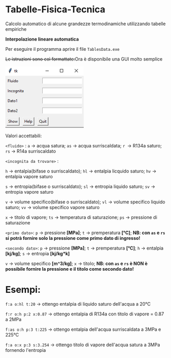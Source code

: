 # Tabelle-Fisica-Tecnica
Calcolo automatico di alcune grandezze termodinamiche utilizzando tabelle empiriche

**Interpolazione lineare automatica**

Per eseguire il programma aprire il file ```TablesData.exe```

~~Le istruzioni sono coì formattate:~~Ora è disponibile una GUI molto semplice

![GUI](https://github.com/Kishin98/Tabelle-Fisica-Tecnica/blob/master/images/GUITabelleFisicaTecnica.PNG)

Valori accettabili:

```<fluido>``` : ```a``` -> acqua satura; ```as``` -> acqua surriscaldata; ```r ```-> R134a saturo; ```rs``` -> R14a surriscaldato

```<incognita da trovare>``` :

```h``` -> entalpia(bifase o surriscaldato); ```hl``` -> entalpia licquido saturo; ```hv``` -> entalpia vapore saturo

```s``` -> entropia(bifase o surriscaldato); ```sl``` -> entropia liquido saturo; ```sv``` -> entropia vapore saturo

```v``` -> volume specifico(bifase o surriscaldato); ```vl``` -> volume specifico liquido saturo; ```vv``` -> volume specifico vapore saturo

```x``` -> titolo di vapore; ```ts``` -> temperatura di saturazione; ```ps``` -> pressione di saturazione

```<primo dato>```: ```p``` -> pressione **[MPa]**; ```t``` -> premperatura **[°C]**; **NB: con ```as``` e ```rs``` si potrà fornire solo la pressione come primo dato di ingresso!**

```<secondo dato>```: ```p``` -> pressione **[MPa]**; ```t``` -> premperatura **[°C]**; ```h``` -> entalpia **[kj/kg]**; ```s``` -> entropia **[kj/kg\*k]**

```v``` -> volume specifico **[m^3/kg]**; ```x``` -> titolo; **NB: con ```as``` e ```rs``` è NON è possibile fornire la pressione e il titolo come secondo dato!**

# Esempi:

```f:a o:hl t:20```    -> ottengo entalpia di liquido saturo dell'acqua a 20°C

```f:r o:h p:2 x:0.87```   -> ottengo entalpia di R134a con titolo di vapore = 0.87 a 2MPa

```f:as o:h p:3 t:225```   -> ottengo entalpia dell'acqua surriscaldata a 3MPa e 225°C

```f:a o:x p:3 s:3.254```  -> ottengo titolo di vapore dell'acqua satura a 3MPa fornendo l'entropia
